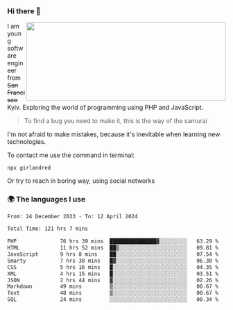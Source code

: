 ### Hi there 👋  

<img align='right' src="https://github-readme-stats.vercel.app/api?username=girlandred&count_private=true&show_icons=true&include_all_commits=true&hide_rank=true&hide_title=true&theme=buefy&card_width=300" width=460 height=180>


I am young software engineer from ~~San Francisco~~ Kyiv. Exploring the world of programming using PHP and JavaScript.


> To find a bug you need to make it, this is the way of the samurai



I'm not afraid to make mistakes, because it's inevitable when learning new technologies.

To contact me use the command in terminal:

```
npx girlandred
```

Or try to reach in boring way, using social networks


### 🌍 The languages I use

<!--START_SECTION:waka-->

```txt
From: 24 December 2023 - To: 12 April 2024

Total Time: 121 hrs 7 mins

PHP              76 hrs 39 mins  ███████████████▓░░░░░░░░░   63.29 %
HTML             11 hrs 52 mins  ██▒░░░░░░░░░░░░░░░░░░░░░░   09.81 %
JavaScript       9 hrs 8 mins    ██░░░░░░░░░░░░░░░░░░░░░░░   07.54 %
Smarty           7 hrs 38 mins   █▓░░░░░░░░░░░░░░░░░░░░░░░   06.30 %
CSS              5 hrs 16 mins   █░░░░░░░░░░░░░░░░░░░░░░░░   04.35 %
XML              4 hrs 15 mins   █░░░░░░░░░░░░░░░░░░░░░░░░   03.51 %
JSON             2 hrs 44 mins   ▓░░░░░░░░░░░░░░░░░░░░░░░░   02.26 %
Markdown         49 mins         ▒░░░░░░░░░░░░░░░░░░░░░░░░   00.67 %
Text             48 mins         ▒░░░░░░░░░░░░░░░░░░░░░░░░   00.67 %
SQL              24 mins         ░░░░░░░░░░░░░░░░░░░░░░░░░   00.34 %
```

<!--END_SECTION:waka-->
